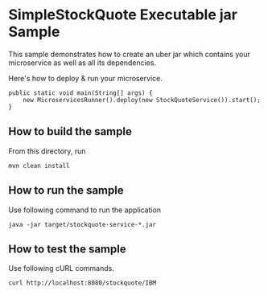 # SimpleStockQuote Executable jar Sample

This sample demonstrates how to create an uber jar which contains your microservice as well as all its dependencies.

Here's how to deploy & run your microservice.

```
public static void main(String[] args) {
    new MicroservicesRunner().deploy(new StockQuoteService()).start();
}
```

How to build the sample
------------------------------------------
From this directory, run

```
mvn clean install
```

How to run the sample
------------------------------------------
Use following command to run the application
```
java -jar target/stockquote-service-*.jar
```
How to test the sample
------------------------------------------

Use following cURL commands.
```
curl http://localhost:8080/stockquote/IBM

```
